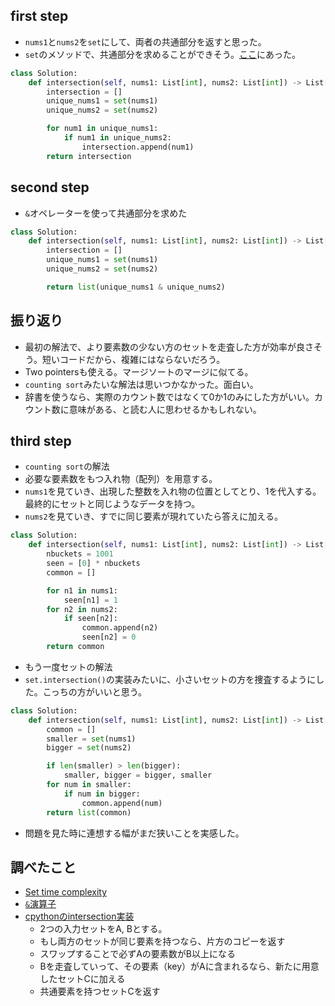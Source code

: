 ## first step

- `nums1`と`nums2`を`set`にして、両者の共通部分を返すと思った。
- `set`のメソッドで、共通部分を求めることができそう。[ここ](https://docs.python.org/ja/3.13/library/stdtypes.html#frozenset.intersection)にあった。

```python
class Solution:
    def intersection(self, nums1: List[int], nums2: List[int]) -> List[int]:
        intersection = []
        unique_nums1 = set(nums1)
        unique_nums2 = set(nums2)

        for num1 in unique_nums1:
            if num1 in unique_nums2:
                intersection.append(num1)
        return intersection
```

## second step

- `&`オペレーターを使って共通部分を求めた

```python
class Solution:
    def intersection(self, nums1: List[int], nums2: List[int]) -> List[int]:
        intersection = []
        unique_nums1 = set(nums1)
        unique_nums2 = set(nums2)

        return list(unique_nums1 & unique_nums2)
```

## 振り返り

- 最初の解法で、より要素数の少ない方のセットを走査した方が効率が良さそう。短いコードだから、複雑にはならないだろう。
- Two pointersも使える。マージソートのマージに似てる。
- `counting sort`みたいな解法は思いつかなかった。面白い。
- 辞書を使うなら、実際のカウント数ではなくて0か1のみにした方がいい。カウント数に意味がある、と読む人に思わせるかもしれない。


## third step

- `counting sort`の解法
- 必要な要素数をもつ入れ物（配列）を用意する。
- `nums1`を見ていき、出現した整数を入れ物の位置としてとり、1を代入する。最終的にセットと同じようなデータを持つ。
- `nums2`を見ていき、すでに同じ要素が現れていたら答えに加える。

```python
class Solution:
    def intersection(self, nums1: List[int], nums2: List[int]) -> List[int]:
        nbuckets = 1001
        seen = [0] * nbuckets
        common = []

        for n1 in nums1:
            seen[n1] = 1
        for n2 in nums2:
            if seen[n2]:
                common.append(n2)
                seen[n2] = 0
        return common
```

- もう一度セットの解法
- `set.intersection()`の実装みたいに、小さいセットの方を捜査するようにした。こっちの方がいいと思う。

```python
class Solution:
    def intersection(self, nums1: List[int], nums2: List[int]) -> List[int]:
        common = []
        smaller = set(nums1)
        bigger = set(nums2)

        if len(smaller) > len(bigger):
            smaller, bigger = bigger, smaller
        for num in smaller:
            if num in bigger:
                common.append(num)
        return list(common)
```

- 問題を見た時に連想する幅がまだ狭いことを実感した。

## 調べたこと

- [Set time complexity](https://wiki.python.org/moin/TimeComplexity#set)
- [`&`演算子](https://github.com/python/cpython/blob/0654336dd5138aec04e3017e15ccbb90a44e053d/Lib/_collections_abc.py#L622)
- [cpythonのintersection実装](https://github.com/python/cpython/blob/main/Objects/setobject.c#L1362)
	- 2つの入力セットをA, Bとする。
	- もし両方のセットが同じ要素を持つなら、片方のコピーを返す
	- スワップすることで必ずAの要素数がB以上になる
	- Bを走査していって、その要素（key）がAに含まれるなら、新たに用意したセットCに加える
	- 共通要素を持つセットCを返す
